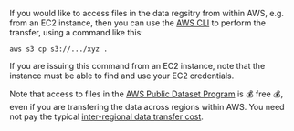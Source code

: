 If you would like to access files in the data regsitry from within AWS, e.g. from an EC2 instance, then you can use the [AWS CLI](https://aws.amazon.com/cli/) to perform the transfer, using a command like this:

```buildoutcfg
aws s3 cp s3://.../xyz .
```

If you are issuing this command from an EC2 instance, note that the instance must be able to find and use your EC2 credentials.

Note that access to files in the [AWS Public Dataset Program](https://aws.amazon.com/opendata/public-datasets/) is :moneybag: free :moneybag:, even if you are transfering the data across regions within AWS.  You need not pay the typical [inter-regional data transfer cost](https://aws.amazon.com/s3/pricing/).
